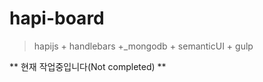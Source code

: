 hapi-board
============
>hapijs + handlebars +_mongodb + semanticUI + gulp

** 현재 작업중입니다(Not completed) **
